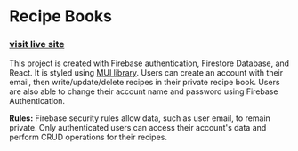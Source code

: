 # Recipe Books 

### [visit live site](https://recipesbooks.net/)


This project is created with Firebase authentication, Firestore Database, and React. It is styled using [MUI library](https://mui.com/).
Users can create an account with their email, then write/update/delete recipes in their private recipe book. Users are also able to change their account name and password using Firebase Authentication.

**Rules:**
Firebase security rules allow data, such as user email, to remain private. 
Only authenticated users can access their account's data and perform CRUD operations for their recipes.
